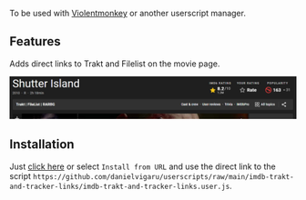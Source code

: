 To be used with [Violentmonkey](https://violentmonkey.github.io/) or another userscript manager.

## Features

Adds direct links to Trakt and Filelist on the movie page.

![](./screenshot.png)

## Installation

Just [click here](https://github.com/danielvigaru/userscripts/raw/main/imdb-trakt-and-tracker-links/imdb-trakt-and-tracker-links.user.js) or select `Install from URL` and use the direct link to the script `https://github.com/danielvigaru/userscripts/raw/main/imdb-trakt-and-tracker-links/imdb-trakt-and-tracker-links.user.js`.
